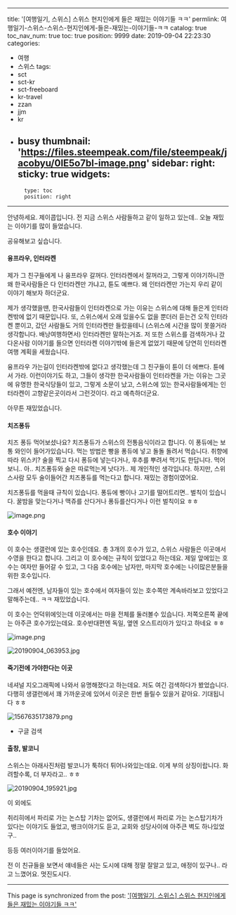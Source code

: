 
---
title: '[여행일기, 스위스] 스위스 현지인에게 들은 재밌는 이야기들 ㅋㅋ'
permlink: 여행일기-스위스-스위스-현지인에게-들은-재밌는-이야기들-ㅋㅋ
catalog: true
toc_nav_num: true
toc: true
position: 9999
date: 2019-09-04 22:23:30
categories:
- 여행
- 스위스
tags:
- sct
- sct-kr
- sct-freeboard
- kr-travel
- zzan
- jjm
- kr
- busy
thumbnail: 'https://files.steempeak.com/file/steempeak/jacobyu/0IE5o7bl-image.png'
sidebar:
    right:
        sticky: true
widgets:
    -
        type: toc
        position: right
---


안녕하세요. 제이콥입니다. 전 지금 스위스 사람들하고 같이 일하고 있는데.. 오늘 재밌는 이야기를 많이 들었습니다.

공유해보고 싶습니다.

#### 융프라우, 인터라켄

제가 그 친구들에게 나 융프라우 갈꺼다. 인터라켄에서 잘꺼라고, 그렇게 이야기하니깐 왜 한국사람들은 다 인터라켄만 가냐고, 튠도 예쁘다. 왜 인터라켄만 가는지 우리 같이 이야기 해보자 하더군요.

제가 생각했을땐, 한국사람들이 인터라켄으로 가는 이유는 스위스에 대해 들은게 인터라켄밖에 없기 때문입니다. 또, 스위스에서 오래 있을수도 없을 뿐더러 듣는건 오직 인터라켄 뿐이고, 갔던 사람들도 거의 인터라켄만 들렀을테니 (스위스에 시간을 많이 못쓸거라 생각합니다. 배낭여행하면서) 인터라켄만 말하는거죠. 저 또한 스위스를 검색하거나 갔다온사람 이야기를 들으면 인터라켄 이야기밖에 들은게 없었기 때문에 당연히 인터라켄 여행 계획을 세웠습니다.

융프라우 가는길이 인터라켄밖에 없다고 생각했는데 그 친구들이 튠이 더 에쁘다. 튠에서 가라. 이런이야기도 하고, 그들이 생각한 한국사람들이 인터라켄을 가는 이유는 그곳에 유명한 한국식당들이 있고, 그렇게 소문이 났고, 스위스에 있는 한국사람들에게는 인터라켄이 고향같은곳이라서 그런것이다. 라고 예측하더군요.

아무튼 재밌었습니다.

#### 치즈퐁듀

치즈 퐁듀 먹어보셨나요? 치즈퐁듀가 스위스의 전통음식이라고 합니다. 이 퐁듀에는 보통 와인이 들어가있습니다. 먹는 방법은 빵을 퐁듀에 넣고 돌돌 돌려서 먹습니다. 취향에 따라 위스키? 술을 찍고 다시 퐁듀에 넣는다거나, 후추를 뿌려서 먹기도 한답니다. 먹어보니.. 아.. 치즈퐁듀와 술은 따로먹는게 낫다가.. 제 개인적인 생각입니다. 하지만, 스위스사람 모두 술이들어간 치즈퐁듀를 먹는다고 합니다. 재밌는 경험이였어요.

치즈퐁듀를 먹을때 규칙이 있습니다. 퐁듀에 빵이나 고기를 떨어트리면.. 벌칙이 있습니다. 꿀밤을 맞는다거나 맥쥬를 산다거나 퐁듀를산다거나 이런 벌칙이요 ㅎㅎ

![image.png](https://files.steempeak.com/file/steempeak/jacobyu/0IE5o7bl-image.png)

#### 호수 이야기

이 호수는 생갤런에 있는 호수인데요. 총 3개의 호수가 있고, 스위스 사람들은 이곳애서 수영을 한다고 합니다. 그리고 이 호수에는 규칙이 있었다고 하는데요. 제일 앞에있는 호수는 여자만 들어갈 수 있고, 그 다음 호수에는 남자만, 마지막 호수에는 나이많은분들을 위한 호수입니다.

그래서 예전엔, 남자들이 있는 호수에서 여자들이 있는 호수쪽만 계속바라보고 있었다고 말해주는데.. ㅋㅋ 재밌었습니다.

이 호수는 언덕위에잇는데 이곳에서는 마을 전체를 둘러볼수 있습니다. 저쪽오른쪽 끝에는 아주큰 호수가있는데요. 호수반대편엔 독일, 옆엔 오스트리아가 있다고 하네요 ㅎㅎ

![image.png](https://files.steempeak.com/file/steempeak/jacobyu/z4WJ65Kt-image.png)

![20190904_063953.jpg](https://ipfs.busy.org/ipfs/QmTMqwjPyR2qZU1jVfkjH3EqmetgHHeMm9C5MK4rr7UPyu)


#### 죽기전에 가야한다는 이곳

네셔널 지오그래픽에 나와서 유명해졌다고 하는데요. 저도 여긴 검색하다가 봤었습니다. 다행히 생갤런에서 꽤 가까운곳에 있어서 이곳은 한번 들릴수 있을거 같아요. 기대됩니다 ㅎㅎ

![1567635173879.png](https://files.steempeak.com/file/steempeak/jacobyu/FkUpLjzn-1567635173879.png)

- 구글 검색

#### 출창, 발코니


스위스는 아래사진처럼 발코니가 툭하더 튀어나와있는데요. 이게 부의 상징이랍니다. 화려할수록, 더 부자라고.. ㅎㅎ

![20190904_195921.jpg](https://ipfs.busy.org/ipfs/QmVuMHqUg7YZiauMcW3LdKaY5MqWzCVmwrgViubKhMjm6u)


이 외에도

취리히에서 파리로 가는 논스탑 기차는 없어도, 생갤런에서 파리로 가는 논스탑기차가 있다는 이야기도 들었고, 뱅크이야기도 듣고, 교회와 성당사이에 아주큰 벽도 하나있었구..

등등 여러이야기를 들었어요.

전 이 친규들을 보면서 얘네들은 사는 도시에 대해 정말 잘알고 있고, 애정이 있구나.. 라고 느꼈어요. 멋진도시다.

- - -

This page is synchronized from the post: ['[여행일기, 스위스] 스위스 현지인에게 들은 재밌는 이야기들 ㅋㅋ'](https://steempeak.com/@jacobyu/2xkkyj)
